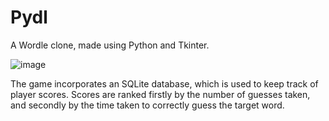 # Pydl
 A Wordle clone, made using Python and Tkinter.

![image](https://user-images.githubusercontent.com/83663539/207991788-93d2c621-ba5c-4815-92e9-a3a2a5d0dc7a.png)

The game incorporates an SQLite database, which is used to keep track of player scores. Scores are ranked firstly by the number of guesses taken, and secondly by the time taken to correctly guess the target word. 
